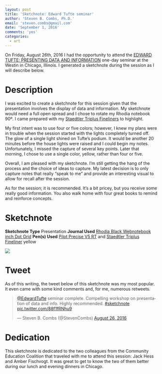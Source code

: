 ```yaml
---
layout: post
title: 'Sketchnote: Edward Tufte seminar'
author: 'Steven B. Combs, Ph.D.'
email: 'steven.combs@gmail.com'
date: 'September 1, 2016'
comments: 'yes'
categories:
  - art
---
```


On Friday, August 26th, 2016 I had the opportunity to attend the [EDWARD TUFTE: PRESENTING DATA AND INFORMATION][1] one-day seminar at the Westin in Chicago, Illinois. I generated a sketchnote during the session as I will describe below.

# Description
I was excited to create a sketchnote for this session given that the presentation involves the display of data and information. My sketchnote would need a full open spread and I chose to rotate my Rhodia notebook 90º. I came prepared with my [Staedtler Triplus Fineliners][2] to highlight.

My first intent was to use four or five colors; however, I knew my plans were in trouble when the session started with the lights completely turned off. The glow of a single light shined on Tufte’s podium. It would be another 20 minutes before the house lights were raised and I could begin my notes. Unfortunately, I missed the capture of several key points. Later that morning, I chose to use a single color, yellow, rather than four or five.

Overall, I am pleased with my sketchnote. I’m still getting the hang of the process and the choice of ideas to capture. My latest decision is to only capture notes that really “speak to me” and provide an interesting visual to allow for recall after the session.

As for the session; it is recommended. It’s a bit pricey, but you receive some really good information. You also walk home with four great books to remind and reinforce concepts.

# Sketchnote

**Sketchnote Type** Presentation
**Journal Used** [Rhodia Black Webnotebook inch Dot Grid][3]
**Pen(s) Used** [Pilot Precise V5 RT][4] and [Staedtler Triplus Fineliner][5] yellow

![][image-1]

# Tweet
As of this writing, the tweet below of this sketchnote was my most popular. It even came with some kind comments and, for me, numerous retweets.

<blockquote class="twitter-tweet" data-lang="en"><p lang="en" dir="ltr"><a href="https://twitter.com/EdwardTufte">@EdwardTufte</a> seminar complete. Compelling workshop on presentation of data and info. Highly recommended. <a href="https://twitter.com/hashtag/sketchnote?src=hash">#sketchnote</a> <a href="https://t.co/88f1fRNhu9">pic.twitter.com/88f1fRNhu9</a></p>&mdash; Steven B. Combs (@StevenCombs) <a href="https://twitter.com/StevenCombs/status/769284114394611712">August 26, 2016</a></blockquote>
<script async src="//platform.twitter.com/widgets.js" charset="utf-8"></script>

# Dedication
This sketchnote is dedicated to the two colleagues from the Community Education Coalition that traveled with me to attend this session: Jack Hess and Amber Fischvogt. It was great to get to know the two of them better during our lunch and evening dinners in Chicago.

[1]:	https://www.edwardtufte.com/tufte/courses
[2]:	http://www.stevencombs.com/art/2015/03/20/staedtler-triplus-fineliner-review.html
[3]:	http://amzn.to/2c5gouJ
[4]:	http://amzn.to/2bRNBLp
[5]:	http://amzn.to/2c5O8Z0

[image-1]:	https://lh3.googleusercontent.com/30C0zW-GZsw78PFR2WV_RsiZyt9bs6NhS9gJY31knlOnWP40H0NwAx8LGpya0z65WUP4_ZCqvnRCxIKC2c_F93LFj1uwjexOH9YUVAxEGDF3ziLul2ixU1NtoZHp10DFZd0_Qmf6FSKPSgUabqJmjCaopDXDR-46mlJ8mgAWr37wfzCtyRnuxqRWILUBve6NcRgyMllxeMF6cg4UIuMb1Vw0OpOQNjLifstZtAfUkY9NiFmPLP8W1xtTVdeWbQpTupoSNFXWoLxtEmX_BHdz-EtVxJh11TS0mDipA3QFq-TiF-hV9b5dyfsee7Wiu-68PeM-yvEqS5AF8Fj4IJcJIclltQ_sDp9udCiAFosN5EtBO5Lk7J24fkvJ8SLS6SP1HSPY9j3379MBCh70Xsdw9Q-lHq74tq_s1x5jh8_3qRVZDn2i35PHq9MHgmIqO-wAdv5MvNajLsaIWlBmPEKw78Iv4u85_zQlH5iALBtBeGH9fYck7uZUsLpG3UkAZomCFUKpvvQHiMhbrfwTkAHk_gJawsuWTbBZnCT6KByQYJTbfogAfSgaxZkULvb8Jebd67EZi4Sa4T7vVJtK2K926jJEjYGe7uzwmgsJofZD-UeWvqaw9g=w741-h961-no
